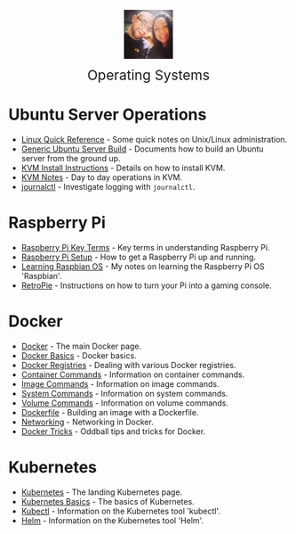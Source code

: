 <img
    src="./images/BrentAndMandi.jpg"
    width="88"
    style="display: block; width: 88px; margin: auto; margin-bottom: 1em"
/><span style="display: block; text-align: center; font-size: 1.75em;"> Operating Systems </span>

# Ubuntu Server Operations
- [Linux Quick Reference](/operating_systems/ubuntu/linux_notes) - Some quick notes on Unix/Linux administration.
- [Generic Ubuntu Server Build](/operating_systems/ubuntu/server_build) - Documents how to build an Ubuntu server from the ground up.
- [KVM Install Instructions](/operating_systems/ubuntu/package_install/kvm_install) - Details on how to install KVM.
- [KVM Notes](/operating_systems/ubuntu/package_operations/kvm_notes) - Day to day operations in KVM.
- [journalctl](/operating_systems/ubuntu/package_operations/journalctl) - Investigate logging with `journalctl`.

# Raspberry Pi  
- [Raspberry Pi Key Terms](/operating_systems/raspberry_pi/raspberry_pi_key_terms) - Key terms in understanding Raspberry Pi.  
- [Raspberry Pi Setup](/operating_systems/raspberry_pi/raspberry_pi_install) - How to get a Raspberry Pi up and running.  
- [Learning Raspbian OS](/operating_systems/raspberry_pi/raspbian) - My notes on learning the Raspberry Pi OS 'Raspbian'.  
- [RetroPie](/operating_systems/raspberry_pi/retropie) - Instructions on how to turn your Pi into a gaming console.  

# Docker  
- [Docker](/operating_systems/docker/) - The main Docker page.  
- [Docker Basics](/operating_systems/docker/docker_basics) - Docker basics.  
- [Docker Registries](/operating_systems/docker/registry) - Dealing with various Docker registries.  
- [Container Commands](/operating_systems/docker/container_commands) - Information on container commands.  
- [Image Commands](/operating_systems/docker/image_commands) - Information on image commands.  
- [System Commands](/operating_systems/docker/system) - Information on system commands.  
- [Volume Commands](/operating_systems/docker/volume_commands) - Information on volume commands.  
- [Dockerfile](/operating_systems/docker/dockerfile) - Building an image with a Dockerfile.  
- [Networking](/operating_systems/docker/networking) - Networking in Docker.  
- [Docker Tricks](/operating_systems/docker/docker_tricks) - Oddball tips and tricks for Docker.  

# Kubernetes  
- [Kubernetes](/operating_systems/kubernetes/) - The landing Kubernetes page.  
- [Kubernetes Basics](/operating_systems/kubernetes/kubernetes_basics) - The basics of Kubernetes.  
- [Kubectl](/operating_systems/kubernetes/kubectl) - Information on the Kubernetes tool 'kubectl'.  
- [Helm](/operating_systems/kubernetes/helm) - Information on the Kubernetes tool 'Helm'.  